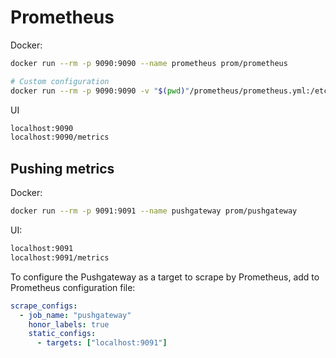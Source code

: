 # Prometheus

Docker:

```sh
docker run --rm -p 9090:9090 --name prometheus prom/prometheus

# Custom configuration
docker run --rm -p 9090:9090 -v "$(pwd)"/prometheus/prometheus.yml:/etc/prometheus/prometheus.yml --name prometheus prom/prometheus
```

UI

```txt
localhost:9090
localhost:9090/metrics
```

## Pushing metrics

Docker:

```sh
docker run --rm -p 9091:9091 --name pushgateway prom/pushgateway
```

UI:

```txt
localhost:9091
localhost:9091/metrics
```

To configure the Pushgateway as a target to scrape by Prometheus,
add to Prometheus configuration file:

```yaml
scrape_configs:
  - job_name: "pushgateway"
    honor_labels: true
    static_configs:
      - targets: ["localhost:9091"]
```
